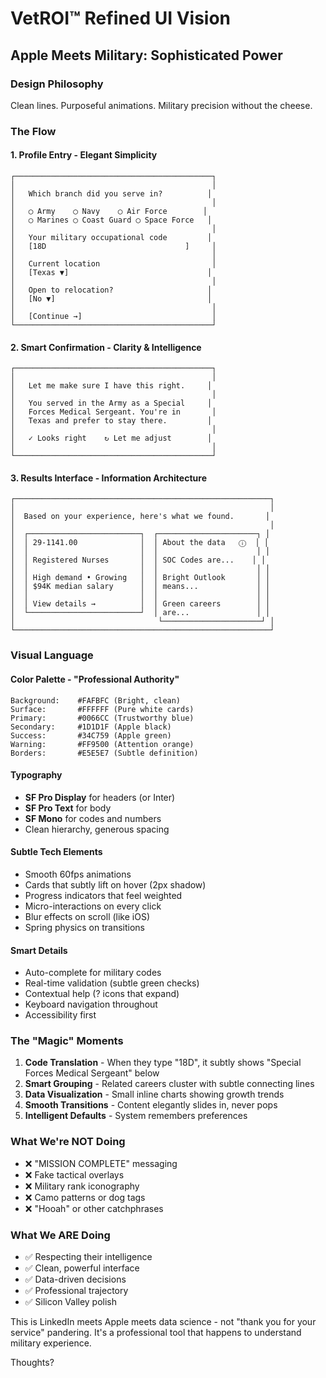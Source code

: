 # VetROI™ Refined UI Vision
## Apple Meets Military: Sophisticated Power

### Design Philosophy
Clean lines. Purposeful animations. Military precision without the cheese.

### The Flow

#### 1. **Profile Entry** - Elegant Simplicity
```
┌────────────────────────────────────────────┐
│                                            │
│   Which branch did you serve in?          │
│                                            │
│   ◯ Army    ◯ Navy    ◯ Air Force        │
│   ◯ Marines ◯ Coast Guard ◯ Space Force   │
│                                            │
│   Your military occupational code         │
│   [18D                               ]     │
│                                            │
│   Current location                         │
│   [Texas ▼]                               │
│                                            │
│   Open to relocation?                     │
│   [No ▼]                                  │
│                                            │
│   [Continue →]                             │
└────────────────────────────────────────────┘
```

#### 2. **Smart Confirmation** - Clarity & Intelligence
```
┌────────────────────────────────────────────┐
│                                            │
│   Let me make sure I have this right.     │
│                                            │
│   You served in the Army as a Special     │
│   Forces Medical Sergeant. You're in       │
│   Texas and prefer to stay there.         │
│                                            │
│   ✓ Looks right    ↻ Let me adjust        │
│                                            │
└────────────────────────────────────────────┘
```

#### 3. **Results Interface** - Information Architecture
```
┌─────────────────────────────────────────────────────────┐
│                                                         │ 
│  Based on your experience, here's what we found.       │
│                                                         │
│  ┌─────────────────────────┐  ┌──────────────────────┐ │
│  │ 29-1141.00              │  │ About the data   ⓘ  │ │
│  │                         │  │                      │ │
│  │ Registered Nurses       │  │ SOC Codes are...    │ │
│  │                         │  │                      │ │
│  │ High demand • Growing   │  │ Bright Outlook       │ │
│  │ $94K median salary      │  │ means...             │ │
│  │                         │  │                      │ │
│  │ View details →          │  │ Green careers        │ │
│  └─────────────────────────┘  │ are...               │ │
│                                └──────────────────────┘ │
└─────────────────────────────────────────────────────────┘
```

### Visual Language

#### Color Palette - "Professional Authority"
```
Background:    #FAFBFC (Bright, clean)
Surface:       #FFFFFF (Pure white cards)
Primary:       #0066CC (Trustworthy blue)
Secondary:     #1D1D1F (Apple black)
Success:       #34C759 (Apple green)
Warning:       #FF9500 (Attention orange)
Borders:       #E5E5E7 (Subtle definition)
```

#### Typography
- **SF Pro Display** for headers (or Inter)
- **SF Pro Text** for body
- **SF Mono** for codes and numbers
- Clean hierarchy, generous spacing

#### Subtle Tech Elements
- Smooth 60fps animations
- Cards that subtly lift on hover (2px shadow)
- Progress indicators that feel weighted
- Micro-interactions on every click
- Blur effects on scroll (like iOS)
- Spring physics on transitions

#### Smart Details
- Auto-complete for military codes
- Real-time validation (subtle green checks)
- Contextual help (? icons that expand)
- Keyboard navigation throughout
- Accessibility first

### The "Magic" Moments

1. **Code Translation** - When they type "18D", it subtly shows "Special Forces Medical Sergeant" below
2. **Smart Grouping** - Related careers cluster with subtle connecting lines
3. **Data Visualization** - Small inline charts showing growth trends
4. **Smooth Transitions** - Content elegantly slides in, never pops
5. **Intelligent Defaults** - System remembers preferences

### What We're NOT Doing
- ❌ "MISSION COMPLETE" messaging
- ❌ Fake tactical overlays  
- ❌ Military rank iconography
- ❌ Camo patterns or dog tags
- ❌ "Hooah" or other catchphrases

### What We ARE Doing
- ✅ Respecting their intelligence
- ✅ Clean, powerful interface
- ✅ Data-driven decisions
- ✅ Professional trajectory
- ✅ Silicon Valley polish

This is LinkedIn meets Apple meets data science - not "thank you for your service" pandering. It's a professional tool that happens to understand military experience.

Thoughts?